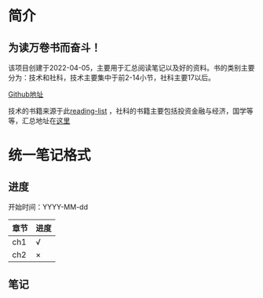 # 简介

## 为**读万卷书**而奋斗！

该项目创建于2022-04-05，主要用于汇总阅读笔记以及好的资料。书的类别主要分为：技术和社科，技术主要集中于前2-14小节，社科主要17以后。

[Github地址](https://github.com/xiaozhiliaoo/reading-note)

技术的书籍来源于此[reading-list](https://xiaozhiliaoo.github.io/reading-list/)
，社科的书籍主要包括投资金融与经济，国学等等，汇总地址在[这里](https://xiaozhiliaoo.github.io/reading-note/reference/booklist.html)

# 统一笔记格式

## 进度

开始时间：YYYY-MM-dd

| 章节 | 进度 |
| ---- | ---- |
| ch1  | √    |
| ch2  | ×    |

## 笔记
